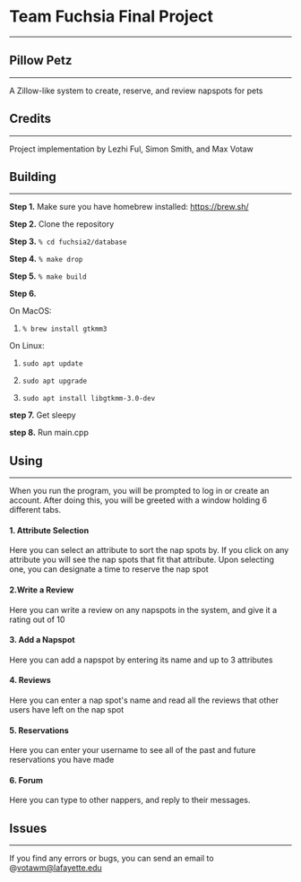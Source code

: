 # Team Fuchsia Final Project

___

## Pillow Petz

---

A Zillow-like system to create, reserve, and review napspots for pets

## Credits

---

Project implementation by Lezhi Ful, Simon Smith, and Max Votaw

## Building

----

**Step 1.** Make sure you have homebrew installed: https://brew.sh/

**Step 2.** Clone the repository

**Step 3.** ```% cd fuchsia2/database```

**Step 4.** ```% make drop```

**Step 5.** ```% make build```

**Step 6.** 

  On MacOS:
  1. ```% brew install gtkmm3```
        
  On Linux: 
  1. ```sudo apt update```
  
  2. ```sudo apt upgrade```
  
  3. ```sudo apt install libgtkmm-3.0-dev```

**step 7.** Get sleepy
        
**step 8.** Run main.cpp

## Using

---

When you run the program, you will be prompted to log in or create an account.
After doing this, you will be greeted with a window holding 6 different tabs.

#### 1. Attribute Selection

Here you can select an attribute to sort the nap spots by. If you click on any attribute you will see the nap spots that fit that attribute.
Upon selecting one, you can designate a time to reserve the nap spot

#### 2.Write a Review

Here you can write a review on any napspots in the system, and give it a rating out of 10

#### 3. Add a Napspot

Here you can add a napspot by entering its name and up to 3 attributes

#### 4. Reviews

Here you can enter a nap spot's name and read all the reviews that other users have left on the nap spot

#### 5. Reservations

Here you can enter your username to see all of the past and future reservations you have made

#### 6. Forum

Here you can type to other nappers, and reply to their messages.


## Issues

---

If you find any errors or bugs, you can send an email to @votawm@lafayette.edu


